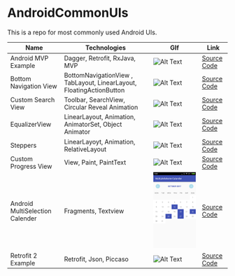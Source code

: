 # AndroidCommonUIs
This is a repo for most commonly used Android UIs.


| Name       | Technologies | GIf | Link | 
| ------------- | --------------- | ------------- |------------|
| Android MVP Example  | Dagger, Retrofit, RxJava, MVP| ![Alt Text](https://firebasestorage.googleapis.com/v0/b/cybrillatest-ad60b.appspot.com/o/ezgif.com-optimize.gif?alt=media&token=302e61c2-0a55-476e-b48c-c44fdf93e869) |[Source Code](https://github.com/Shijocs007/Android-MVP-DAGGER-RETROFIT-RxJAVA-Example) |
| Bottom Navigation View  | BottomNavigationView , TabLayout, LinearLayout,  FloatingActionButton| ![Alt Text](https://firebasestorage.googleapis.com/v0/b/cybrillatest-ad60b.appspot.com/o/ezgif.com-video-to-gif%20(1).gif?alt=media&token=cd840c4d-73c6-4dcf-b1e2-f81c74d5b839) |[Source Code](https://github.com/Shijocs007/BottomNavigation/) |
| Custom Search View  | Toolbar, SearchView, Circular Reveal Animation | ![Alt Text](https://firebasestorage.googleapis.com/v0/b/cybrillatest-ad60b.appspot.com/o/customsearchgif.gif?alt=media&token=de306ac5-8cb1-48a7-b83e-f5afac81e4b3) |[Source Code](https://github.com/Shijocs007/CustomSearchView/tree/master) |
| EqualizerView | LinearLayout, Animation, AnimatorSet, Object Animator | ![Alt Text](https://firebasestorage.googleapis.com/v0/b/cybrillatest-ad60b.appspot.com/o/equalizeview.gif?alt=media&token=3d20081b-6e4e-46d1-acc7-b48b3ba4257d) |[Source Code](https://github.com/Shijocs007/EqualizerView) |
| Steppers | LinearLayoyt, Animation, RelativeLayout | ![Alt Text](https://firebasestorage.googleapis.com/v0/b/cybrillatest-ad60b.appspot.com/o/steppers2.gif?alt=media&token=ddb7d858-0f4b-4c55-9eae-5adb6c768ae9) |[Source Code](https://github.com/Shijocs007/Steppers) |
| Custom Progress View | View, Paint, PaintText| ![Alt Text](https://firebasestorage.googleapis.com/v0/b/cybrillatest-ad60b.appspot.com/o/cpvgif.gif?alt=media&token=03484771-4b41-4de9-a7cb-3124e8552d1e) |[Source Code](https://github.com/Shijocs007/CircularProgress) |
| Android MultiSelection Calender | Fragments, Textview| ![Alt Text](https://github.com/Shijocs007/AndroidMultiSelectionCalander/blob/master/screenshot/horizonal.png) |[Source Code](https://github.com/Shijocs007/AndroidMultiSelectionCalander) |
| Retrofit 2 Example | Retrofit, Json, Piccaso| ![Alt Text](https://firebasestorage.googleapis.com/v0/b/cybrillatest-ad60b.appspot.com/o/ezgif.com-video-to-gif%20(2).gif?alt=media&token=8c48546d-f158-4adb-addf-30eb1cadf0fd) |[Source Code](https://github.com/Shijocs007/Retrofit2) |

